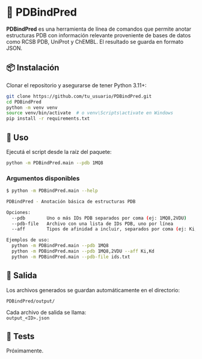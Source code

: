 # 🧬 PDBindPred

**PDBindPred** es una herramienta de línea de comandos que permite anotar estructuras PDB con información relevante proveniente de bases de datos como RCSB PDB, UniProt y ChEMBL. El resultado se guarda en formato JSON.

## 📦 Instalación

Clonar el repositorio y asegurarse de tener Python 3.11+:

```bash
git clone https://github.com/tu_usuario/PDBindPred.git
cd PDBindPred
python -m venv venv
source venv/bin/activate  # o venv\Scripts\activate en Windows
pip install -r requirements.txt
```

## 🚀 Uso

Ejecutá el script desde la raíz del paquete:

```bash
python -m PDBindPred.main --pdb 1MQ8
```

### Argumentos disponibles

```bash
$ python -m PDBindPred.main --help

PDBindPred - Anotación básica de estructuras PDB

Opciones:
  --pdb        Uno o más IDs PDB separados por coma (ej: 1MQ8,2VDU)
  --pdb-file   Archivo con una lista de IDs PDB, uno por línea
  --aff        Tipos de afinidad a incluir, separados por coma (ej: Ki,Kd,IC50)

Ejemplos de uso:
  python -m PDBindPred.main --pdb 1MQ8
  python -m PDBindPred.main --pdb 1MQ8,2VDU --aff Ki,Kd
  python -m PDBindPred.main --pdb-file ids.txt
```

## 📂 Salida

Los archivos generados se guardan automáticamente en el directorio:

```
PDBindPred/output/
```

Cada archivo de salida se llama:  
`output_<ID>.json` 

## 🧪 Tests

Próximamente.